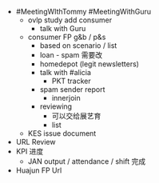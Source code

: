 - #MeetingWIthTommy #MeetingWithGuru
	- ovlp study add consumer
		- talk with Guru
	- consumer FP  g&b / p&s
		- based on scenario / list
		- loan - spam 需要改
		- homedepot (legit newsletters)
		- talk with #alicia
			- PKT tracker
		- spam sender report
			- innerjoin
		- reviewing
			- 可以交给展艺育
			- list
	- KES issue document
- URL Review
- KPI 进度
	- JAN output / attendance / shift 完成
- Huajun FP Url